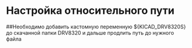 # Настройка относительного пути
##Необходимо добавить кастомную переменную ${KICAD_DRV8320S} до скачанной папки DRV8320 и дальше продлить путь до нужного файла

